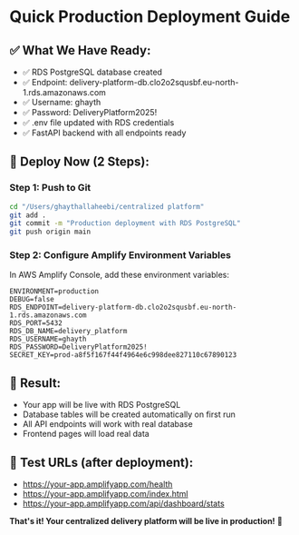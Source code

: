 # Quick Production Deployment Guide

## ✅ What We Have Ready:
- ✅ RDS PostgreSQL database created
- ✅ Endpoint: delivery-platform-db.clo2o2squsbf.eu-north-1.rds.amazonaws.com
- ✅ Username: ghayth
- ✅ Password: DeliveryPlatform2025!
- ✅ .env file updated with RDS credentials
- ✅ FastAPI backend with all endpoints ready

## 🚀 Deploy Now (2 Steps):

### Step 1: Push to Git
```bash
cd "/Users/ghaythallaheebi/centralized platform"
git add .
git commit -m "Production deployment with RDS PostgreSQL"
git push origin main
```

### Step 2: Configure Amplify Environment Variables
In AWS Amplify Console, add these environment variables:

```
ENVIRONMENT=production
DEBUG=false
RDS_ENDPOINT=delivery-platform-db.clo2o2squsbf.eu-north-1.rds.amazonaws.com
RDS_PORT=5432
RDS_DB_NAME=delivery_platform
RDS_USERNAME=ghayth
RDS_PASSWORD=DeliveryPlatform2025!
SECRET_KEY=prod-a8f5f167f44f4964e6c998dee827110c67890123
```

## 🎯 Result:
- Your app will be live with RDS PostgreSQL
- Database tables will be created automatically on first run
- All API endpoints will work with real database
- Frontend pages will load real data

## 📱 Test URLs (after deployment):
- https://your-app.amplifyapp.com/health
- https://your-app.amplifyapp.com/index.html
- https://your-app.amplifyapp.com/api/dashboard/stats

**That's it! Your centralized delivery platform will be live in production!** 🎉
